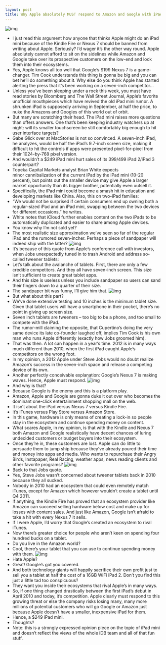 ```yaml
---
layout: post
title: Why Apple absolutely MUST respond to Amazon and Google with iPad mini
---
```

![img](http://media.idownloadblog.com/wp-content/uploads/2012/07/iPad-introduction-201004-Steve-Jobs-demo-001.jpg)
* I just read this argument how anyone that thinks Apple might do an iPad mini because of the Kindle Fire or Nexus 7 should be banned from writing about Apple. Seriously? I’d wager it’s the other way round. Apple absolutely cannot afford to sit on the sidelines while Amazon and Google take over its prospective customers on the low-end and lock them into their ecosystems.
* Yes, Apple knows all too well that Google’s $199 Nexus 7 is a game-changer. Tim Cook understands this thing is gonna be big and you can bet he’ll do something about it. Why else do you think Apple has started alerting the press that it’s been working on a seven-inch competitor…
* Unless you’ve been sleeping under a rock this week, you must have read stories by Bloomberg and The Wall Street Journal, Apple’s favorite unofficial mouthpieces which have revived the old iPad mini rumor. A shrunken iPad is supposedly arriving in September, at half the price, to nuke the Amazons and Googles of this world out of orbit.
* But many are scratching their head. The iPad mini raises more questions than offers answers. One that’s been keeping industry watchers up at night: will its smaller touchscreen be still comfortably big enough to hit user interface targets?
* Gabe Glick over at MacStories is not so convinced. A seven-inch iPad, he analyzes, would be half the iPad’s 9.7-inch screen size, making it difficult to hit the controls if apps were presented pixel-for-pixel from their 1024-by-768 pixel version.
* And wouldn’t a $249 iPad mini hurt sales of its $399/$499 iPad 2/iPad 3 counterpart?
* Topeka Capital Markets analyst Brian White expects minor cannibalization of the current iPad by the iPad mini (10-20 percent), but points out the smaller device may give Apple a larger market opportunity than its bigger brother, potentially even outsell it.
* Specifically, the iPad mini could become a smash hit in education and developing markets like China. Also, this on two-iPad families:
* “We would not be surprised if certain consumers end up owning both a regular-sized iPad and an iPad mini, swapping between the two devices for different occasions,” he writes.
* White notes that iCloud further enables content on the two iPads to be automatically duplicated and easier to share among Apple devices.
* You know why I’m not sold yet?
* The most realistic size approximation we’ve seen so far of the regular iPad and the rumored seven-incher. Perhaps a piece of sandpaper will indeed ship with the latter?
![img](http://media.idownloadblog.com/wp-content/uploads/2012/07/iPad-and-iPad-mini-MacStories.jpg)
* It’s because of this quote from Apple’s conference call with investors, when Jobs unexpectedly tuned in to trash Android and address so-called tweener tablets:
* Let’s talk about the avalanche of tablets. First, there are only a few credible competitors. And they all have seven-inch screen. This size isn’t sufficient to create great tablet apps.
* And this size is useless unless you include sandpaper so users can sand their fingers down to a quarter of their size.
* The sandpaper bit was funny, I’ll give him that.
![img](http://media.idownloadblog.com/wp-content/uploads/2012/04/ipad-mini-update.jpg)
* But what about this part?
* We’ve done extensive testing and 10 inches is the minimum tablet size. Given that tablet users will have a smartphone in their pocket, there’s no point in giving up screen size.
* Seven inch tablets are tweeners – too big to be a phone, and too small to compete with the iPad.
* The rumor-mill claiming the opposite, that Cupertino’s doing the very same device its late co-founder laughed off, implies Tim Cook is his own man who runs Apple differently (exactly how Jobs groomed him).
* That was then. A lot can happen in a year’s time. 2012 is in many ways much different than 2010, when the first iPad caught Apple’s competitors on the wrong foot.
* In my opinion, a 2012 Apple under Steve Jobs would no doubt realize Amazon’s success in the seven-inch space and release a competing device of its own.
* Another perfectly conceivable explanation: Google’s Nexus 7 is making waves. Hence, Apple must respond.
![img](http://media.idownloadblog.com/wp-content/uploads/2011/12/iPad-Mini-comparison-e1324657472602.jpg)
* And why is that?
* Because Google is the enemy and this is a platform play.
* Amazon, Apple and Google are gonna duke it out over who becomes the dominant one-click entertainment shopping mall on the web.
* It isn’t about the iPad versus Nexus 7 versus Kindle Fire.
* It’s iTunes versus Play Store versus Amazon Store.
* In this game, hardware is only means of creating a lock-in so people stay in the ecosystem and continue spending money on content.
* What scares Apple, in my opinion, is that with the Kindle and Nexus 7 both Amazon and Google realistically have decent chances of luring undecided customers or budget buyers into their ecosystem.
* Once they’re in, these customers are lost. Apple can do little to persuade them to jump ship because they’ve already poured their time and money into apps and media. Who wants to repurchase their Angry Birds, Instapaper, Real Racing, weather apps, news reading clients and other favorite programs?
![img](http://media.idownloadblog.com/wp-content/uploads/2012/07/Google-IO-2012-Play-Store-slide.jpg)
* Back to that Jobs quote.
* Yes, Steve Jobs wasn’t concerned about tweener tablets back in 2010 because they all sucked.
* Nobody in 2010 had an ecosystem that could even remotely match iTunes, except for Amazon which however wouldn’t create a tablet until Q4 2011.
* If anything, the Kindle Fire has proved that an ecosystem provider like Amazon can succeed selling hardware below cost and make up for losses with content sales. And just like Amazon, Google isn’t afraid to take a hit with every Nexus 7 it sells.
* If I were Apple, I’d worry that Google’s created an ecosystem to rival iTunes.
* Now there’s greater choice for people who aren’t keen on spending four hundred bucks on a tablet.
* Do you live in the Amazon world?
* Cool, there’s your tablet that you can use to continue spending money with them.
![img](http://media.idownloadblog.com/wp-content/uploads/2011/11/kindle_fire.jpg)
* Hate Apple?
* Great! Google’s got you covered.
* And both technology giants will happily sacrifice their own profit just to sell you a tablet at half the cost of a 16GB WiFi iPad 2. Don’t you find this just a little tad too conspicuous?
* They want you inside their ecosystems that rival Apple’s in many ways.
* So, if one thing changed drastically between the first iPad’s debut in April 2010 and today, it’s competition. Apple clearly must respond to this growing threat or else the company risks losing many, many more millions of potential customers who will go Google or Amazon just because Apple doesn’t have a smaller, inexpensive iPad for them.
* Hence, a $249 iPad mini.
* Thoughts?
* Note: this is a strongly expressed opinion piece on the topic of iPad mini and doesn’t reflect the views of the whole iDB team and all of that fun stuff.

